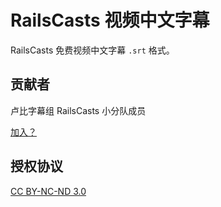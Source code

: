 # RailsCasts 视频中文字幕

RailsCasts 免费视频中文字幕 `.srt` 格式。

## 贡献者

卢比字幕组 RailsCasts 小分队成员

[加入？](https://github.com/rubinese/railscasts-subtitles/wiki/%E5%8A%A0%E5%85%A5%E6%88%91%E4%BB%AC)

## 授权协议

[CC BY-NC-ND 3.0](http://creativecommons.org/licenses/by-nc-nd/3.0/deed.zh)
